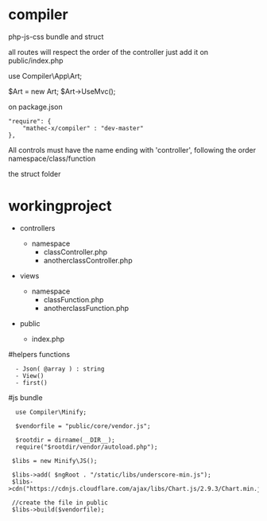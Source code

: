 # compiler
php-js-css bundle and struct

all routes will respect the order of the controller
just add it on public/index.php


  use Compiler\App\Art;

  $Art = new Art;
  $Art->UseMvc();


on package.json

    "require": {
        "mathec-x/compiler" : "dev-master"
    },

All controls must have the name ending with 'controller', following the order
namespace/class/function

the struct folder


# workingproject

  - controllers
    - namespace
      - classController.php
      - anotherclassController.php
      
  - views
    - namespace
      - classFunction.php
      - anotherclassFunction.php

  - public
    - index.php
    
    
#helpers functions
    
      - Json( @array ) : string
      - View()
      - first() 
      
      
#js bundle
      
      use Compiler\Minify;

      $vendorfile = "public/core/vendor.js";

      $rootdir = dirname(__DIR__);
      require("$rootdir/vendor/autoload.php");

     $libs = new Minify\JS();

     $libs->add( $ngRoot . "/static/libs/underscore-min.js");
     $libs->cdn("https://cdnjs.cloudflare.com/ajax/libs/Chart.js/2.9.3/Chart.min.js");
   
     //create the file in public
     $libs->build($vendorfile);


